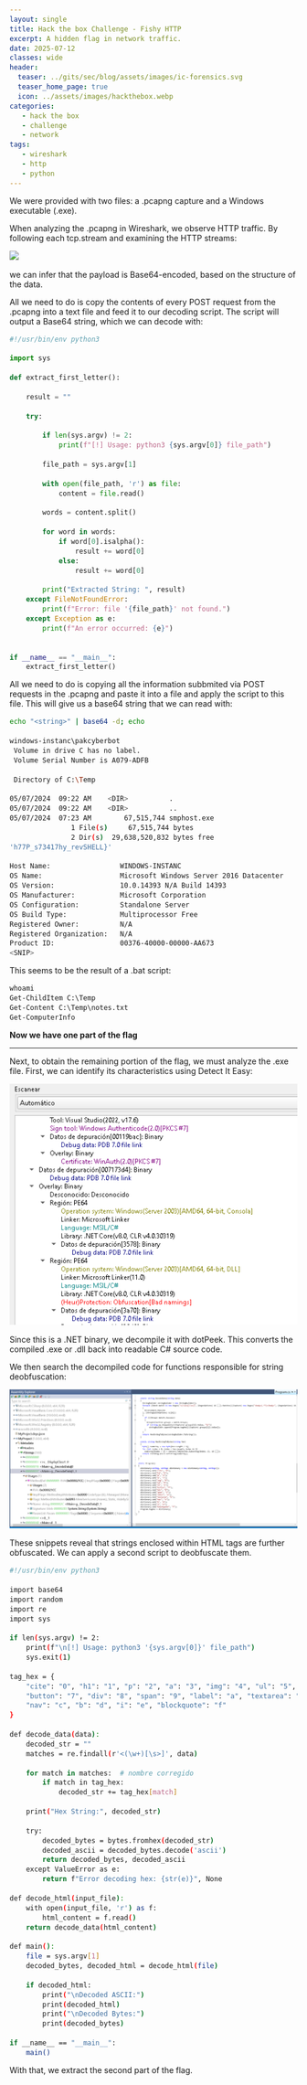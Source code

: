 ```yaml
---
layout: single
title: Hack the box Challenge - Fishy HTTP
excerpt: A hidden flag in network traffic.
date: 2025-07-12
classes: wide
header:
  teaser: ../gits/sec/blog/assets/images/ic-forensics.svg
  teaser_home_page: true
  icon: ../assets/images/hackthebox.webp
categories:
   - hack the box
   - challenge
   - network
tags:
   - wireshark
   - http
   - python
---
```


We were provided with two files: a .pcapng capture and a Windows executable (.exe).

When analyzing the .pcapng in Wireshark, we observe HTTP traffic. By following each tcp.stream and examining the HTTP streams:

![](../assets/imagee/chall-fishyhttp/1.png)

we can infer that the payload is Base64-encoded, based on the structure of the data.

All we need to do is copy the contents of every POST request from the .pcapng into a text file and feed it to our decoding script. The script will output a Base64 string, which we can decode with:

```python
#!/usr/bin/env python3

import sys

def extract_first_letter():

    result = ""

    try:

        if len(sys.argv) != 2:
            print(f"[!] Usage: python3 {sys.argv[0]} file_path")

        file_path = sys.argv[1]

        with open(file_path, 'r') as file:
            content = file.read()

        words = content.split()

        for word in words:
            if word[0].isalpha():
                result += word[0]
            else:
                result += word[0]

        print("Extracted String: ", result)
    except FileNotFoundError:
        print(f"Error: file '{file_path}' not found.")
    except Exception as e:
        print(f"An error occurred: {e}")


if __name__ == "__main__":
    extract_first_letter()
```

All we need to do is copying all the information subbmited via POST requests in the .pcapng and paste it into a file and apply the script to this file. This will give us a base64 string that we can read with: 

```bash 
echo "<string>" | base64 -d; echo

windows-instanc\pakcyberbot
 Volume in drive C has no label.
 Volume Serial Number is A079-ADFB

 Directory of C:\Temp

05/07/2024  09:22 AM    <DIR>          .
05/07/2024  09:22 AM    <DIR>          ..
05/07/2024  07:23 AM        67,515,744 smphost.exe
               1 File(s)     67,515,744 bytes
               2 Dir(s)  29,638,520,832 bytes free
'h77P_s73417hy_revSHELL}'

Host Name:                 WINDOWS-INSTANC
OS Name:                   Microsoft Windows Server 2016 Datacenter
OS Version:                10.0.14393 N/A Build 14393
OS Manufacturer:           Microsoft Corporation
OS Configuration:          Standalone Server
OS Build Type:             Multiprocessor Free
Registered Owner:          N/A
Registered Organization:   N/A
Product ID:                00376-40000-00000-AA673
<SNIP>
```

This seems to be the result of a .bat script: 

```bat
whoami
Get-ChildItem C:\Temp
Get-Content C:\Temp\notes.txt
Get-ComputerInfo
```

**Now we have one part of the flag**

--------

Next, to obtain the remaining portion of the flag, we must analyze the .exe file. First, we can identify its characteristics using Detect It Easy:

![](../assets/images/chall-fishyhttp/2.png)

Since this is a .NET binary, we decompile it with dotPeek. This converts the compiled .exe or .dll back into readable C# source code.

We then search the decompiled code for functions responsible for string deobfuscation:

![](../assets/images/chall-fishyhttp/4.png)

These snippets reveal that strings enclosed within HTML tags are further obfuscated. We can apply a second script to deobfuscate them.

```bash 
#!/usr/bin/env python3

import base64
import random
import re
import sys

if len(sys.argv) != 2:
    print(f"\n[!] Usage: python3 '{sys.argv[0]}' file_path")
    sys.exit(1)

tag_hex = {
    "cite": "0", "h1": "1", "p": "2", "a": "3", "img": "4", "ul": "5", "ol": "6",
    "button": "7", "div": "8", "span": "9", "label": "a", "textarea": "b",
    "nav": "c", "b": "d", "i": "e", "blockquote": "f"
}

def decode_data(data):
    decoded_str = ""
    matches = re.findall(r'<(\w+)[\s>]', data)

    for match in matches:  # nombre corregido
        if match in tag_hex:
            decoded_str += tag_hex[match]

    print("Hex String:", decoded_str)

    try:
        decoded_bytes = bytes.fromhex(decoded_str)
        decoded_ascii = decoded_bytes.decode('ascii')
        return decoded_bytes, decoded_ascii
    except ValueError as e:
        return f"Error decoding hex: {str(e)}", None

def decode_html(input_file):
    with open(input_file, 'r') as f:
        html_content = f.read()
    return decode_data(html_content)

def main():
    file = sys.argv[1]
    decoded_bytes, decoded_html = decode_html(file)

    if decoded_html:
        print("\nDecoded ASCII:")
        print(decoded_html)
        print("\nDecoded Bytes:")
        print(decoded_bytes)

if __name__ == "__main__":
    main()
```

With that, we extract the second part of the flag.
